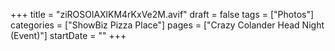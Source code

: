 +++
title = "ziROSOlAXlKM4rKxVe2M.avif"
draft = false
tags = ["Photos"]
categories = ["ShowBiz Pizza Place"]
pages = ["Crazy Colander Head Night (Event)"]
startDate = ""
+++
